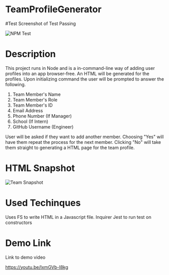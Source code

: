 # TeamProfileGenerator

#Test
Screenshot of Test Passing

![NPM Test](https://user-images.githubusercontent.com/64857091/88410712-b5675480-cda4-11ea-8d10-7f8a5f7105f7.jpg)

# Description

This project runs in Node and is a in-command-line way of adding user profiles into an app browser-free. An HTML will be generated for the profiles. Upon initializing command the user will be prompted to answer the following.

1. Team Member's Name
2. Team Member's Role
3. Team Member's ID
4. Email Address
5. Phone Number (If Manager)
6. School (If Intern)
7. GitHub Username (Engineer)

User will be asked if they want to add another member. Choosing "Yes" will have them repeat the process for the next member. Clicking "No" will take them straight to generating a HTML page for the team profile.

# HTML Snapshot

![Team Snapshot](https://user-images.githubusercontent.com/64857091/88412214-36275000-cda7-11ea-8bfd-dd63555a3140.jpg)

# Used Techinques

Uses FS to write HTML in a Javascript file.
Inquirer
Jest to run test on constructors

# Demo Link

Link to demo video

https://youtu.be/IxmGVb-I8kg

